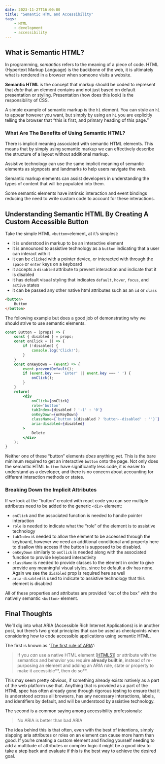 ```yaml
---
date: 2023-11-27T16:00:00
title: "Semantic HTML and Accessibility"
tags: 
    - HTML
    - development
    - accessibility
---
```


## What is Semantic HTML?

In programming, *semantics* refers to the meaning of a piece of code. HTML (Hypertext Markup Language) is the backbone of the web, it is ultimately what is rendered in a browser when someone visits a website.

**Semantic HTML** is the concept that markup should be coded to represent that *data* that an element contains and not just based on default presentation or styling. Presentation (how does this look) is the responsibility of CSS.

A simple example of semantic markup is the `h1` element. You can style an `h1` to appear however you want, but simply by using an `h1` you are explicitly telling the browser that “this is first, and primary heading of this page.”

### What Are The Benefits of Using Semantic HTML?

There is implicit meaning associated with semantic HTML elements. This means that by simply using semantic markup we can effectively describe the structure of a layout without additional markup.

Assistive technology can use the same implicit meaning of semantic elements as signposts and landmarks to help users navigate the web.

Semantic markup elements can assist developers in understanding the types of content that will be populated into them.

Some semantic elements have intrinsic interaction and event bindings reducing the need to write custom code to account for these interactions.

## Understanding Semantic HTML By Creating A Custom Accessible Button

Take the simple HTML `<button>`element, at it’s simplest:

- it is understood in markup to be an interactive element
- it is announced to assistive technology as a `button` indicating that a user can interact with it
- it can be `clicked` with a pointer device, or interacted with through the `space` or `enter` keys on a keyboard
- it accepts a `disabled` attribute to prevent interaction and indicate that it is disabled
- it has default visual styling that indicates `default`, `hover`, `focus`, and `active` states
- it can be passed any other native html attributes such as an `id` or `class`

```html
<button>
	Button
</button>
```

The following example but does a good job of demonstrating why we should strive to use semantic elements.

```jsx
const Button = (props) => {
    const { disabled } = props;
    const onClick = () => {
        if (!disabled) {
            console.log('Click!');
        }
    }
    const onKeyDown = (event) => {
        event.preventDefault();
        if (event.key === 'Enter' || event.key === ' ') {
            onClick();
        }
    }
    return(
        <div 
            onClick={onClick}
            role='button'
            tabIndex={disabled ? '-1' : '0'}
            onKeyDown={onKeyDown}
            className={`button ${disabled ? 'button--disabled' : ''}`}
            aria-disabled={disabled} 
        >
            Delete
        </div>
    );
}
```

Neither one of these “button” elements *does* anything yet. This is the bare minimum required to get an interactive `button` onto the page. Not only does the semantic HTML `button` have significantly less code, it is easier to understand as a developer, and there is no concern about accounting for different interaction methods or states.

### Breaking Down the Implicit Attributes

If we look at the “button” created with react code you can see multiple attributes need to be added to the generic `<div>` element:

- `onClick` and the associated function is needed to handle pointer interaction
- `role` is needed to indicate what the “role” of the element is to assistive technology
- `tabIndex` is needed to allow the element to be accessed through the keyboard, however we need an additional conditional and property here to disallow this access if the button is supposed to be disabled.
- `onKeyDown` similarly to `onClick` is needed along with the associated function to provide keyboard interactivity
- `className` is needed to provide classes to the element in order to give provide any meaningful visual styles, since be default a div has none. Again we see the `disabled` prop is required here as well
- `aria-disabled` is used to indicate to assistive technology that this element is disabled

All of these properties and attributes are provided “out of the box” with the natively semantic `<button>` element. 

## Final Thoughts

We’ll dig into what ARIA (Accessible Rich Internet Applications) is in another post, but there’s two great principles that can be used as checkpoints when considering how to code accessible applications using semantic HTML.

The first is known as “[The first rule of ARIA](https://www.w3.org/TR/using-aria/#rule1)”:

> If you *can* use a native HTML element [[HTML51](https://www.w3.org/TR/using-aria/#bib-html51)] or attribute with the semantics and behavior you require **already built in**, instead of re-purposing an element and adding  an ARIA role, state or property to make it accessible**, then do so**.
> 

This may seem pretty obvious, if something already exists natively as a part of the web platform use that. Anything that is provided as a part of the HTML spec has often already gone through rigorous testing to ensure that it is understood across all browsers, has any necessary interactions, labels, and identifiers by default, and will be understood by assistive technology.

The second is a common saying among accessibility professionals:

> No ARIA is better than bad ARIA
> 

The idea behind this is that often, even with the best of intentions, simply slapping aria attributes or roles on an element can cause more harm than good. If you’re creating a custom element and finding yourself needing to add a multitude of attributes or complex logic it might be a good idea to take a step back and evaluate if this is the best way to achieve the desired goal.